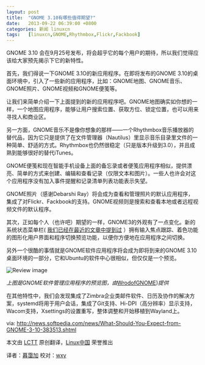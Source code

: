 ```yaml
---
layout: post
title:	"GNOME 3.10有哪些值得期望?"
date:	2013-09-22 06:39:00 +0800 
categories:	新闻 linuxcn 
tags:	[linuxcn,GNOME,Rhythmbox,Flickr,Fackbook]
---
```



GNOME 3.10 会在9月25号发布，将会超乎它的每个用户的期待，所以我们觉得应该给大家预先揭示下它的新特性。


首先，我们得说一下GNOME 3.1O的新应用程序。在即将发布的GNOME 3.10的桌面环境中，引入了一些新的应用程序，比如：GNOME地图、GNOME音乐、GNOME照片、GNOME视频和GNOME便笺等。


让我们来简单介绍一下上面提到的新的应用程序吧。GNOME地图确实如你想的一样，一个地图应用程序，能够让用户搜索位置、获取方位、锁定位置，也可以用来寻找人和商业区。


另一方面，GNOME音乐不是像你想象的那样——一个Rhythmbox音乐播放器的替代品，因为它只是提供了在文件管理器（Nautilus）里显示音乐目录里文件的一种简单、舒适的方式。Rhythmbox也仍然很稳定（只是版本升级到3.0），并且成熟到能够很好的替代iTunes。


GNOME便笺和现在智能手机设备上面的备忘录或者便笺应用程序相似，提供漂亮、简单的方式来创建、编辑和查看记录（仅限文本和图片）。一些人也许会对这个应用程序没有加入事件提醒和记录清单列表功能表示失望。


GNOME照片（感谢Debarshi Ray）将会成为查看和管理照片的默认应用程序，集成了对Flickr、Fackbook的支持。GNOME视频则是搜索和查看本地或者远程视频文件的默认程序。


其次，正如每个人（也许吧）期望的一样，GNOME3的外观有了一点变化。新的系统状态菜单栏( [我们已经在最近的文章中提到过](http://linux.cn/article-1946-1.html) ）拥有输入焦点跟踪、着色功能的图形化用户界面和程序切换预览功能，以便你方便地在应用程序之间切换。


另外一个很酷的事情就是GNOME软件应用程序将会成为即将到来的GNOME 3.10桌面环境的一部分，它和Ubuntu的软件中心很相似，但仅仅是一个预览。


![Review image](/Asserts/Images//attachment/album/201309/21/201349l6em8i6mrw00nty7.png)


*上图是GNOME软件管理应用程序的预览图，由*[WrodofGNOME](http://worldofgnome.org/gnome-upcoming-features/))*提供*


在其他特性中，我们会发现集成了Zimbra企业类邮件软件、日历及协作的解决方案，systemd将用于用户会话，集成了Git支持、Hi-DPI（高分辨率）显示支持，Wacom支持，Xsettings的设置重写，整体调整和开始移植到Wayland上。


 


via: <http://news.softpedia.com/news/What-Should-You-Expect-from-GNOME-3-10-383513.shtml>


本文由 [LCTT](https://github.com/LCTT/TranslateProject) 原创翻译，[Linux中国](http://linux.cn/portal.php) 荣誉推出


译者：[暮霭加](http://linux.cn/space/14798) 校对：[wxy](http://linux.cn/space/wxy)
